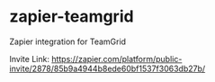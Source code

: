 # zapier-teamgrid
Zapier integration for TeamGrid

Invite Link: https://zapier.com/platform/public-invite/2878/85b9a4944b8ede60bf1537f3063db27b/
